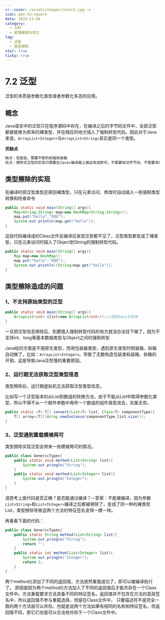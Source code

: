 ```yaml
---
<!--cover: /assets/images/cover2.jpg-->
icon: pen-to-square
date: 2024-11-04
category:
  - JVM
  - 前端编译与优化
tag:
  - 泛型
  - 类型擦除
star: true
ticky: true
---
```

# 7.2 泛型

泛型的本质是参数化类型或者参数化多态的应用。

## 概念

Java语言中的泛型只在程序源码中存在，在编译之后的字节码文件中，全部泛型都被替换为原来的裸类型，并在相应的地方插入了强制转型代码。因此对于Java来说，`ArrayList<Integer>`与`ArrayList<String>`其实是同一个类型。

**优缺点**

```java
缺点：性能低，需要不断的拆箱和装箱
优点：擦除式泛型的实现只需要在Javac编译器上做出改进即可，不需要改动字节码、不需要改动虚拟机，保证了和之前版本的兼容性。
```

## 类型擦除的实现

在编译时把泛型类型还原回裸类型，只在元素访问、修改时自动插入一些强制类型转换和检查命令

```java
public static void main(String[] args){
  	Map<String,String> map=new HashMap<String,String>();
    map.put("hello","你好");
    System.out.println(map.get("hello"));
}
```

这段代码编译成的Class文件反编译后发现泛型都不见了，泛型类型都变成了裸类型，只在元素访问时插入了Object到String的强制转型代码。

```java
public static void main(String[] args){
  	Map map=new HashMap();
    map.put("hello","你好");
    System.out.println((String)map.get("hello"));
}
```

## 类型擦除造成的问题

### 1、不支持原始类型的泛型

```java
public static void main(String[] args){
    ArrayList<int> ilist=new ArrayList<int>();//目前Java不支持
}
```

一旦把泛型信息擦除后，到要插入强制转型代码的地方就没办法往下做了，因为不支持int、long等基本数据类型与Object之间的强制转型

Java给的方案是不用原生类型，而用包装器类型，遇到原生类型时把装箱、拆箱自动做了，比如：`ArrayList<Integer>`。导致了无数构造包装类和装箱、拆箱的开销，这是导致Java泛型慢的重要原因。

### 2、运行期无法获取泛型类型信息

类型擦除后，运行期虚拟机无法获取泛型类型信息。

比如写一个泛型版本的从List到数组的转换方法，由于不能从List中取得参数化类型，所以不得不从一个额外参数中再传一个数组的组件类型进去，实属无奈。

```java
public static <T> T[] convert(List<T> list, Class<T> componentType){
    T[] array=(T[])Array.newInstance(componentType,list.size());
}
```

### 3、泛型遇到重载模棱两可

类型擦除实现泛型会带来一些模棱两可的情况。

```java
public class GenericTypes{
    public static void method(List<String> list){
        System.out.pringln("String");
    }
    public static void method(List<Integer> list){
        System.out.pringln("Integer");
    }
}
```

请思考上面代码是否正确？是否能通过编译？--答案：不能被编译，因为参数`List<String>`和`List<Integer>`编译之后都被擦除了，变成了同一种的裸类型List，类型擦除导致这两个方法的特征签名变得一模一样。

再看看下面的代码：

```java
public class GenericTypes{
    public static String method(List<String> list){
        System.out.pringln("String");
        return "";
    }
    public static int method(List<Integer> list){
        System.out.pringln("Integer");
        return 1;
    }
}
```

两个method()添加了不同的返回值，方法居然重载成功了，即可以被编译执行了。
原因是因为两个method()方法加入了不同的返回值后才能共存在一个Class文件中。方法重载要求方法具备不同的特征签名，返回值并不包含在方法的恶政签名中，所以返回值不参与重载选择，但是在Class文件中， 只要描述符不是完全一致的两个方法就可以共存。也就是说两个方法如果有相同的名称和特征签名，但返回值不同，那它们也是可以合法地共存于一个Class文件中。










